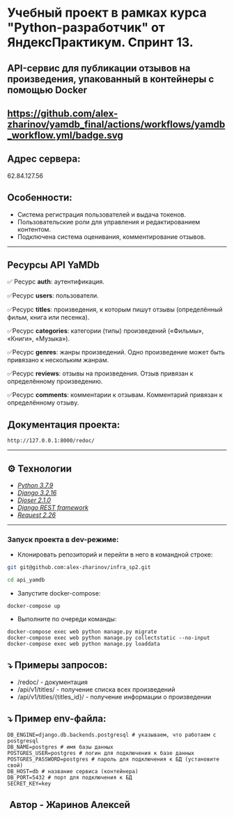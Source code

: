 # Учебный проект в рамках курса "Python-разработчик" от ЯндексПрактикум. Спринт 13.
## API-сервис для публикации отзывов на произведения, упакованный в контейнеры с помощью Docker
https://github.com/alex-zharinov/yamdb_final/actions/workflows/yamdb_workflow.yml/badge.svg
---
## Адрес сервера:

62.84.127.56

## Особенности:

- Система регистрация пользователей и выдача токенов.
- Пользовательские роли для управления и редактированием контентом.
- Подключена система оценивания, комментирование отзывов.

---
## Ресурсы API YaMDb
✅ Ресурс **auth**: аутентификация.    

✅Ресурс **users**: пользователи.

✅Ресурс **titles**: произведения, к которым пишут отзывы (определённый фильм, книга или песенка).

✅Ресурс **categories**: категории (типы) произведений («Фильмы», «Книги», «Музыка»).

✅Ресурс **genres**: жанры произведений. Одно произведение может быть привязано к нескольким жанрам.

✅Ресурс **reviews**: отзывы на произведения. Отзыв привязан к определённому произведению.

✅Ресурс **comments**: комментарии к отзывам. Комментарий привязан к определённому отзыву.

## Документация проекта:
```
http://127.0.0.1:8000/redoc/
```

---
## ⚙ Технологии
- _[Python 3.7.9](https://docs.python.org/3.7/)_
 - _[Django 3.2.16](https://docs.djangoproject.com/en/2.2/)_
 - _[Djoser 2.1.0](https://djoser.readthedocs.io/en/latest/)_
 -  _[Django REST framework](https://www.django-rest-framework.org/)_
- _[Request 2.26](https://pypi.org/project/requests/)_
---
### Запуск проекта в dev-режиме:

- Клонировать репозиторий и перейти в него в командной строке:

```bash
git git@github.com:alex-zharinov/infra_sp2.git
```

```bash
cd api_yamdb
```

- Запустите docker-compose:

```
docker-compose up
```

- Выполните по очереди команды:

```
docker-compose exec web python manage.py migrate
docker-compose exec web python manage.py collectstatic --no-input
docker-compose exec web python manage.py loaddata
```

## ⤵️ Примеры запросов:

 - /redoc/ - документация
 - /api/v1/titles/ - получение списка всех произведений
 - /api/v1/titles/{titles_id}/ - получение информации о произведении

## ⤵️ Пример env-файла:
```
DB_ENGINE=django.db.backends.postgresql # указываем, что работаем с postgresql
DB_NAME=postgres # имя базы данных
POSTGRES_USER=postgres # логин для подключения к базе данных
POSTGRES_PASSWORD=postgres # пароль для подключения к БД (установите свой)
DB_HOST=db # название сервиса (контейнера)
DB_PORT=5432 # порт для подключения к БД
SECRET_KEY=key
```

## ️ Автор - Жаринов Алексей
